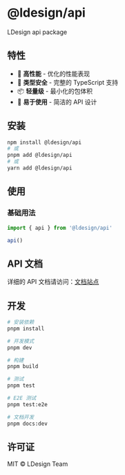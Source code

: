 # @ldesign/api

LDesign api package

## 特性

- 🚀 **高性能** - 优化的性能表现
- 🎯 **类型安全** - 完整的 TypeScript 支持
- 📦 **轻量级** - 最小化的包体积
- 🔧 **易于使用** - 简洁的 API 设计

## 安装

```bash
npm install @ldesign/api
# 或
pnpm add @ldesign/api
# 或
yarn add @ldesign/api
```

## 使用

### 基础用法

```typescript
import { api } from '@ldesign/api'

api()
```

## API 文档

详细的 API 文档请访问：[文档站点](https://ldesign.github.io/api/)

## 开发

```bash
# 安装依赖
pnpm install

# 开发模式
pnpm dev

# 构建
pnpm build

# 测试
pnpm test

# E2E 测试
pnpm test:e2e

# 文档开发
pnpm docs:dev
```

## 许可证

MIT © LDesign Team
